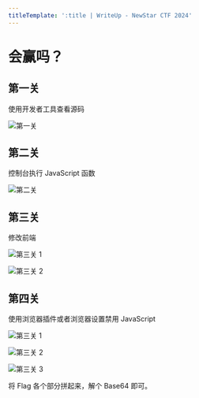 ```yaml
---
titleTemplate: ':title | WriteUp - NewStar CTF 2024'
---
```


# 会赢吗？

## 第一关

使用开发者工具查看源码

![第一关](/assets/images/wp/2024/week1/huiyingma_1.png)

## 第二关

控制台执行 JavaScript 函数

![第二关](/assets/images/wp/2024/week1/huiyingma_2.png)

## 第三关

修改前端

![第三关 1](/assets/images/wp/2024/week1/huiyingma_3.png)

![第三关 2](/assets/images/wp/2024/week1/huiyingma_4.png)

## 第四关

使用浏览器插件或者浏览器设置禁用 JavaScript

![第三关 1](/assets/images/wp/2024/week1/huiyingma_5.png)

![第三关 2](/assets/images/wp/2024/week1/huiyingma_6.png)

![第三关 3](/assets/images/wp/2024/week1/huiyingma_7.png)

将 Flag 各个部分拼起来，解个 Base64 即可。
